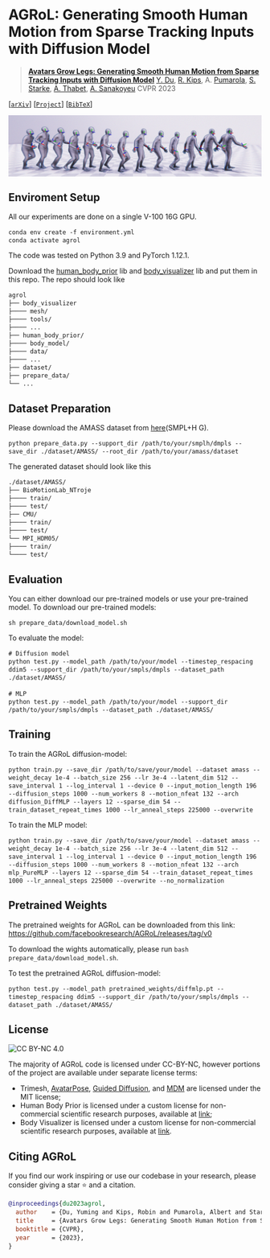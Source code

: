 # AGRoL: Generating Smooth Human Motion from Sparse Tracking Inputs with Diffusion Model

> [**Avatars Grow Legs: Generating Smooth Human Motion from Sparse Tracking Inputs with Diffusion Model**](https://dulucas.github.io/agrol/)
> [Y. Du](https://dulucas.github.io/), [R. Kips](https://scholar.google.fr/citations?user=RwyrWEkAAAAJ&hl=en), A. [Pumarola](https://www.albertpumarola.com/), [S. Starke](https://www.sebastianxstarke.com/), [A. Thabet](https://scholar.google.com/citations?user=7T0CPEkAAAAJ&hl=en), [A. Sanakoyeu](https://gdude.de/)
> CVPR 2023

[[`arXiv`](https://arxiv.org/abs/2304.08577)] [[`Project`](https://dulucas.github.io/agrol/)] [[`BibTeX`](#-citing-agrol)]

<p align="center"> <img src='imgs/teaser.jpg' align="center" > </p>

## Enviroment Setup
All our experiments are done on a single V-100 16G GPU.
```
conda env create -f environment.yml
conda activate agrol
```
The code was tested on Python 3.9 and PyTorch 1.12.1.

Download the [human_body_prior](https://github.com/nghorbani/human_body_prior/tree/master/src) lib and [body_visualizer](https://github.com/nghorbani/body_visualizer/tree/master/src) lib and put them in this repo. The repo should look like
```
agrol
├── body_visualizer
├──── mesh/
├──── tools/
├──── ...
├── human_body_prior/
├──── body_model/
├──── data/
├──── ...
├── dataset/
├── prepare_data/
└── ...
```

## Dataset Preparation
Please download the AMASS dataset from [here](https://amass.is.tue.mpg.de/)(SMPL+H G).
```
python prepare_data.py --support_dir /path/to/your/smplh/dmpls --save_dir ./dataset/AMASS/ --root_dir /path/to/your/amass/dataset
```
The generated dataset should look like this
```
./dataset/AMASS/
├── BioMotionLab_NTroje
├──── train/
├──── test/
├── CMU/
├──── train/
├──── test/
└── MPI_HDM05/
├──── train/
└──── test/
```

## Evaluation
You can either download our pre-trained models or use your pre-trained model.
To download our pre-trained models:
```
sh prepare_data/download_model.sh
```

To evaluate the model:
```
# Diffusion model
python test.py --model_path /path/to/your/model --timestep_respacing ddim5 --support_dir /path/to/your/smpls/dmpls --dataset_path ./dataset/AMASS/

# MLP
python test.py --model_path /path/to/your/model --support_dir /path/to/your/smpls/dmpls --dataset_path ./dataset/AMASS/
```

## Training
To train the AGRoL diffusion-model:
```
python train.py --save_dir /path/to/save/your/model --dataset amass --weight_decay 1e-4 --batch_size 256 --lr 3e-4 --latent_dim 512 --save_interval 1 --log_interval 1 --device 0 --input_motion_length 196 --diffusion_steps 1000 --num_workers 8 --motion_nfeat 132 --arch diffusion_DiffMLP --layers 12 --sparse_dim 54 --train_dataset_repeat_times 1000 --lr_anneal_steps 225000 --overwrite
```
To train the MLP model:
```
python train.py --save_dir /path/to/save/your/model --dataset amass --weight_decay 1e-4 --batch_size 256 --lr 3e-4 --latent_dim 512 --save_interval 1 --log_interval 1 --device 0 --input_motion_length 196 --diffusion_steps 1000 --num_workers 8 --motion_nfeat 132 --arch mlp_PureMLP --layers 12 --sparse_dim 54 --train_dataset_repeat_times 1000 --lr_anneal_steps 225000 --overwrite --no_normalization
```

## Pretrained Weights
The pretrained weights for AGRoL can be downloaded from this link: https://github.com/facebookresearch/AGRoL/releases/tag/v0

To download the wights automatically, please run `bash prepare_data/download_model.sh`.

To test the pretrained AGRoL diffusion-model:
```
python test.py --model_path pretrained_weights/diffmlp.pt --timestep_respacing ddim5 --support_dir /path/to/your/smpls/dmpls --dataset_path ./dataset/AMASS/
```

## License
![CC BY-NC 4.0][cc-by-nc-shield]

The majority of AGRoL code is licensed under CC-BY-NC, however portions of the project are available under separate license terms:
- Trimesh, [AvatarPose](https://github.com/eth-siplab/AvatarPoser), [Guided Diffusion](https://github.com/openai/guided-diffusion), and [MDM](https://github.com/GuyTevet/motion-diffusion-model) are licensed under the MIT license;
- Human Body Prior is licensed under a custom license for non-commercial scientific research purposes, available at [link](https://github.com/nghorbani/human_body_prior/blob/master/LICENSE);
- Body Visualizer is licensed under a custom license for non-commercial scientific research purposes, available at [link](https://github.com/nghorbani/body_visualizer/blob/master/LICENSE).

[cc-by-nc-shield]: https://img.shields.io/badge/License-CC%20BY--NC%204.0-lightgrey.svg

## <a name="CitingAGRoL"></a> Citing AGRoL
If you find our work inspiring or use our codebase in your research, please consider giving a star ⭐ and a citation.

```BibTeX
@inproceedings{du2023agrol,
  author    = {Du, Yuming and Kips, Robin and Pumarola, Albert and Starke, Sebastian and Thabet, Ali and Sanakoyeu, Artsiom},
  title     = {Avatars Grow Legs: Generating Smooth Human Motion from Sparse Tracking Inputs with Diffusion Model},
  booktitle = {CVPR},
  year      = {2023},
}
```
